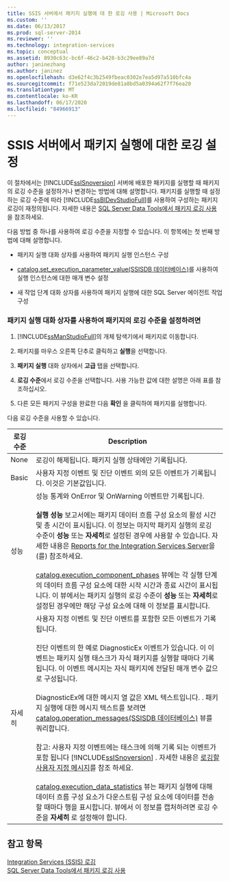 ```yaml
---
title: SSIS 서버에서 패키지 실행에 대 한 로깅 사용 | Microsoft Docs
ms.custom: ''
ms.date: 06/13/2017
ms.prod: sql-server-2014
ms.reviewer: ''
ms.technology: integration-services
ms.topic: conceptual
ms.assetid: 8930c63c-bc6f-46c2-b428-b3c29ee89a7d
author: janinezhang
ms.author: janinez
ms.openlocfilehash: d3e62f4c3b2549fbeac0302e7ea5d97a510bfc4a
ms.sourcegitcommit: f71e523da72019de81a8bd5a0394a62f7f76ea20
ms.translationtype: MT
ms.contentlocale: ko-KR
ms.lasthandoff: 06/17/2020
ms.locfileid: "84966913"
---
```

# <a name="enable-logging-for-package-execution-on-the-ssis-server"></a>SSIS 서버에서 패키지 실행에 대한 로깅 설정
  이 절차에서는 [!INCLUDE[ssISnoversion](../includes/ssisnoversion-md.md)] 서버에 배포한 패키지를 실행할 때 패키지의 로깅 수준을 설정하거나 변경하는 방법에 대해 설명합니다. 패키지를 실행할 때 설정하는 로깅 수준에 따라 [!INCLUDE[ssBIDevStudioFull](../includes/ssbidevstudiofull-md.md)]를 사용하여 구성하는 패키지 로깅이 재정의됩니다. 자세한 내용은 [SQL Server Data Tools에서 패키지 로깅 사용](../../2014/integration-services/enable-package-logging-in-sql-server-data-tools.md) 을 참조하세요.  
  
 다음 방법 중 하나를 사용하여 로깅 수준을 지정할 수 있습니다. 이 항목에는 첫 번째 방법에 대해 설명합니다.  
  
-   패키지 실행 대화 상자를 사용하여 패키지 실행 인스턴스 구성  
  
-   [catalog.set_execution_parameter_value&#40;SSISDB 데이터베이스&#41;](/sql/integration-services/system-stored-procedures/catalog-set-execution-parameter-value-ssisdb-database)를 사용하여 실행 인스턴스에 대한 매개 변수 설정  
  
-   새 작업 단계 대화 상자를 사용하여 패키지 실행에 대한 SQL Server 에이전트 작업 구성  
  
### <a name="to-set-the-logging-level-for-a-package-by-using-the-execute-package-dialog-box"></a>패키지 실행 대화 상자를 사용하여 패키지의 로깅 수준을 설정하려면  
  
1.  [!INCLUDE[ssManStudioFull](../includes/ssmanstudiofull-md.md)]의 개체 탐색기에서 패키지로 이동합니다.  
  
2.  패키지를 마우스 오른쪽 단추로 클릭하고 **실행**을 선택합니다.  
  
3.  **패키지 실행** 대화 상자에서 **고급** 탭을 선택합니다.  
  
4.  **로깅 수준**에서 로깅 수준을 선택합니다. 사용 가능한 값에 대한 설명은 아래 표를 참조하십시오.  
  
5.  다른 모든 패키지 구성을 완료한 다음 **확인** 을 클릭하여 패키지를 실행합니다.  
  
 다음 로깅 수준을 사용할 수 있습니다.  
  
|로깅 수준|Description|  
|-------------------|-----------------|  
|None|로깅이 해제됩니다. 패키지 실행 상태에만 기록됩니다.|  
|Basic|사용자 지정 이벤트 및 진단 이벤트 외의 모든 이벤트가 기록됩니다. 이것은 기본값입니다.|  
|성능|성능 통계와 OnError 및 OnWarning 이벤트만 기록됩니다.<br /><br /> **실행 성능** 보고서에는 패키지 데이터 흐름 구성 요소의 활성 시간 및 총 시간이 표시됩니다. 이 정보는 마지막 패키지 실행의 로깅 수준이 **성능** 또는 **자세히**로 설정된 경우에 사용할 수 있습니다. 자세한 내용은 [Reports for the Integration Services Server](../../2014/integration-services/reports-for-the-integration-services-server.md)을(를) 참조하세요.<br /><br /> [catalog.execution_component_phases](/sql/integration-services/system-views/catalog-execution-component-phases) 뷰에는 각 실행 단계의 데이터 흐름 구성 요소에 대한 시작 시간과 종료 시간이 표시됩니다. 이 뷰에서는 패키지 실행의 로깅 수준이 **성능** 또는 **자세히**로 설정된 경우에만 해당 구성 요소에 대해 이 정보를 표시합니다.|  
|자세히|사용자 지정 이벤트 및 진단 이벤트를 포함한 모든 이벤트가 기록됩니다.<br /><br /> 진단 이벤트의 한 예로 DiagnosticEx 이벤트가 있습니다. 이 이벤트는 패키지 실행 태스크가 자식 패키지를 실행할 때마다 기록됩니다. 이 이벤트 메시지는 자식 패키지에 전달된 매개 변수 값으로 구성됩니다.<br /><br /> DiagnosticEx에 대한 메시지 열 값은 XML 텍스트입니다. . 패키지 실행에 대한 메시지 텍스트를 보려면 [catalog.operation_messages&#40;SSISDB 데이터베이스&#41;](/sql/integration-services/system-views/catalog-operation-messages-ssisdb-database) 뷰를 쿼리합니다.<br /><br /> 참고: 사용자 지정 이벤트에는 태스크에 의해 기록 되는 이벤트가 포함 됩니다 [!INCLUDE[ssISnoversion](../includes/ssisnoversion-md.md)] . 자세한 내용은 [로깅할 사용자 지정 메시지](../../2014/integration-services/custom-messages-for-logging.md)를 참조 하세요.<br /><br /> [catalog.execution_data_statistics](../relational-databases/statistics/statistics.md) 뷰는 패키지 실행에 대해 데이터 흐름 구성 요소가 다운스트림 구성 요소에 데이터를 전송할 때마다 행을 표시합니다. 뷰에서 이 정보를 캡처하려면 로깅 수준을 **자세히** 로 설정해야 합니다.|  
  
## <a name="see-also"></a>참고 항목  
 [Integration Services &#40;SSIS&#41; 로깅](performance/integration-services-ssis-logging.md)   
 [SQL Server Data Tools에서 패키지 로깅 사용](../../2014/integration-services/enable-package-logging-in-sql-server-data-tools.md)  
  
  
